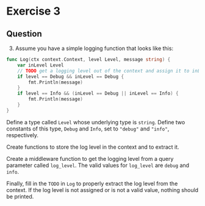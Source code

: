 # Exercise 3

## Question
3. Assume you have a simple logging function that looks like this:

```go
func Log(ctx context.Context, level Level, message string) {
    var inLevel Level
    // TODO get a logging level out of the context and assign it to inLevel
	if level == Debug && inLevel == Debug {
        fmt.Println(message)
    }
    if level == Info && (inLevel == Debug || inLevel == Info) {
        fmt.Println(message)
    }
}
```

Define a type called `Level` whose underlying type is `string`. Define two constants of this type, `Debug` and `Info`, set to `"debug"` and `"info"`, respectively.

Create functions to store the log level in the context and to extract it.

Create a middleware function to get the logging level from a query parameter called `log_level`. The valid values for `log_level` are `debug` and `info`. 

Finally, fill in the `TODO` in `Log` to properly extract the log level from the context. If the log level is not assigned or is not a valid value, nothing should be printed.